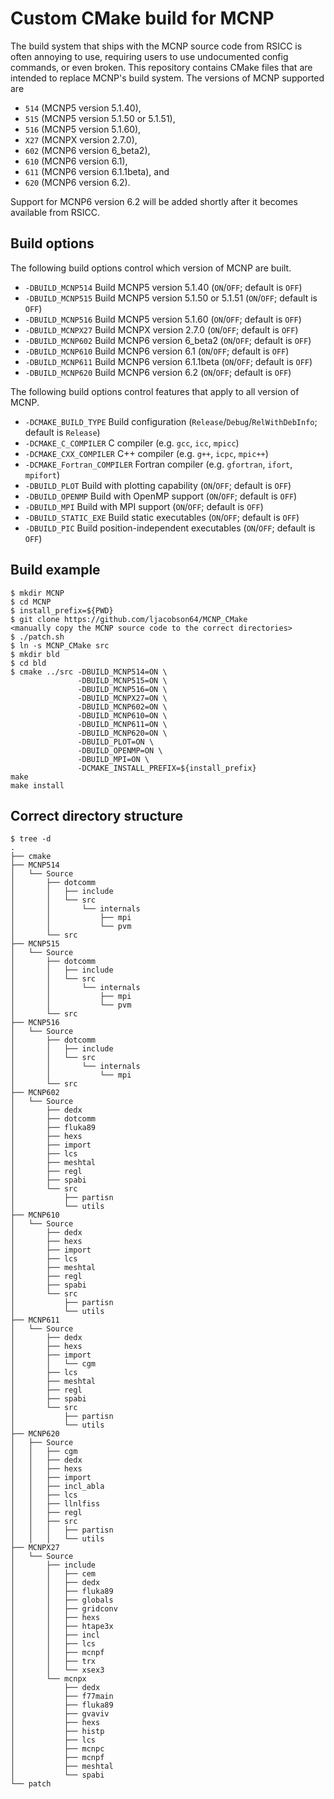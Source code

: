 Custom CMake build for MCNP
===========================

The build system that ships with the MCNP source code from RSICC is often
annoying to use, requiring users to use undocumented config commands, or even
broken. This repository contains CMake files that are intended to replace MCNP's
build system. The versions of MCNP supported are
* ``514`` (MCNP5 version 5.1.40),
* ``515`` (MCNP5 version 5.1.50 or 5.1.51),
* ``516`` (MCNP5 version 5.1.60),
* ``X27`` (MCNPX version 2.7.0),
* ``602`` (MCNP6 version 6_beta2),
* ``610`` (MCNP6 version 6.1),
* ``611`` (MCNP6 version 6.1.1beta), and
* ``620`` (MCNP6 version 6.2).

Support for MCNP6 version 6.2 will be added shortly after it becomes available
from RSICC.

Build options
-------------

The following build options control which version of MCNP are built.

* ``-DBUILD_MCNP514``  Build MCNP5 version 5.1.40 (``ON``/``OFF``; default is ``OFF``)
* ``-DBUILD_MCNP515``  Build MCNP5 version 5.1.50 or 5.1.51 (``ON``/``OFF``; default is ``OFF``)
* ``-DBUILD_MCNP516``  Build MCNP5 version 5.1.60 (``ON``/``OFF``; default is ``OFF``)
* ``-DBUILD_MCNPX27``  Build MCNPX version 2.7.0 (``ON``/``OFF``; default is ``OFF``)
* ``-DBUILD_MCNP602``  Build MCNP6 version 6_beta2 (``ON``/``OFF``; default is ``OFF``)
* ``-DBUILD_MCNP610``  Build MCNP6 version 6.1 (``ON``/``OFF``; default is ``OFF``)
* ``-DBUILD_MCNP611``  Build MCNP6 version 6.1.1beta (``ON``/``OFF``; default is ``OFF``)
* ``-DBUILD_MCNP620``  Build MCNP6 version 6.2 (``ON``/``OFF``; default is ``OFF``)

The following build options control features that apply to all version of MCNP.

* ``-DCMAKE_BUILD_TYPE``        Build configuration (``Release``/``Debug``/``RelWithDebInfo``; default is ``Release``)
* ``-DCMAKE_C_COMPILER``        C compiler (e.g. ``gcc``, ``icc``, ``mpicc``)
* ``-DCMAKE_CXX_COMPILER``      C++ compiler (e.g. ``g++``, ``icpc``, ``mpic++``)
* ``-DCMAKE_Fortran_COMPILER``  Fortran compiler (e.g. ``gfortran``, ``ifort``, ``mpifort``)
* ``-DBUILD_PLOT``              Build with plotting capability (``ON``/``OFF``; default is ``OFF``)
* ``-DBUILD_OPENMP``            Build with OpenMP support (``ON``/``OFF``; default is ``OFF``)
* ``-DBUILD_MPI``               Build with MPI support (``ON``/``OFF``; default is ``OFF``)
* ``-DBUILD_STATIC_EXE``        Build static executables (``ON``/``OFF``; default is ``OFF``)
* ``-DBUILD_PIC``               Build position-independent executables (``ON``/``OFF``; default is ``OFF``)

Build example
-------------

```
$ mkdir MCNP
$ cd MCNP
$ install_prefix=${PWD}
$ git clone https://github.com/ljacobson64/MCNP_CMake
<manually copy the MCNP source code to the correct directories>
$ ./patch.sh
$ ln -s MCNP_CMake src
$ mkdir bld
$ cd bld
$ cmake ../src -DBUILD_MCNP514=ON \
               -DBUILD_MCNP515=ON \
               -DBUILD_MCNP516=ON \
               -DBUILD_MCNPX27=ON \
               -DBUILD_MCNP602=ON \
               -DBUILD_MCNP610=ON \
               -DBUILD_MCNP611=ON \
               -DBUILD_MCNP620=ON \
               -DBUILD_PLOT=ON \
               -DBUILD_OPENMP=ON \
               -DBUILD_MPI=ON \
               -DCMAKE_INSTALL_PREFIX=${install_prefix}
make
make install
```

Correct directory structure
---------------------------

```
$ tree -d
.
├── cmake
├── MCNP514
│   └── Source
│       ├── dotcomm
│       │   ├── include
│       │   └── src
│       │       └── internals
│       │           ├── mpi
│       │           └── pvm
│       └── src
├── MCNP515
│   └── Source
│       ├── dotcomm
│       │   ├── include
│       │   └── src
│       │       └── internals
│       │           ├── mpi
│       │           └── pvm
│       └── src
├── MCNP516
│   └── Source
│       ├── dotcomm
│       │   ├── include
│       │   └── src
│       │       └── internals
│       │           └── mpi
│       └── src
├── MCNP602
│   └── Source
│       ├── dedx
│       ├── dotcomm
│       ├── fluka89
│       ├── hexs
│       ├── import
│       ├── lcs
│       ├── meshtal
│       ├── regl
│       ├── spabi
│       └── src
│           ├── partisn
│           └── utils
├── MCNP610
│   └── Source
│       ├── dedx
│       ├── hexs
│       ├── import
│       ├── lcs
│       ├── meshtal
│       ├── regl
│       ├── spabi
│       └── src
│           ├── partisn
│           └── utils
├── MCNP611
│   └── Source
│       ├── dedx
│       ├── hexs
│       ├── import
│       │   └── cgm
│       ├── lcs
│       ├── meshtal
│       ├── regl
│       ├── spabi
│       └── src
│           ├── partisn
│           └── utils
├── MCNP620
│   ├── Source
│   │   ├── cgm
│   │   ├── dedx
│   │   ├── hexs
│   │   ├── import
│   │   ├── incl_abla
│   │   ├── lcs
│   │   ├── llnlfiss
│   │   ├── regl
│   │   ├── src
│   │   │   ├── partisn
│   │   │   └── utils
├── MCNPX27
│   └── Source
│       ├── include
│       │   ├── cem
│       │   ├── dedx
│       │   ├── fluka89
│       │   ├── globals
│       │   ├── gridconv
│       │   ├── hexs
│       │   ├── htape3x
│       │   ├── incl
│       │   ├── lcs
│       │   ├── mcnpf
│       │   ├── trx
│       │   └── xsex3
│       └── mcnpx
│           ├── dedx
│           ├── f77main
│           ├── fluka89
│           ├── gvaviv
│           ├── hexs
│           ├── histp
│           ├── lcs
│           ├── mcnpc
│           ├── mcnpf
│           ├── meshtal
│           └── spabi
└── patch
```

